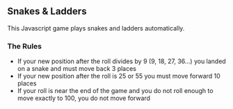 ## Snakes & Ladders

This Javascript game plays snakes and ladders automatically.

### The Rules
* If your new position after the roll divides by 9 (9, 18, 27, 36…) you landed on a snake and must move back 3 places
* If your new position after the roll is 25 or 55 you must move forward 10 places
* If your roll is near the end of the game and you do not roll enough to move exactly to 100, you do not move forward
